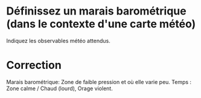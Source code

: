 ﻿# Définissez un marais barométrique (dans le contexte d'une carte météo)
  Indiquez les observables météo attendus.

# Correction
Marais barométrique: Zone de faible pression et où elle varie peu.
Temps :  Zone calme / Chaud (lourd), Orage violent.
